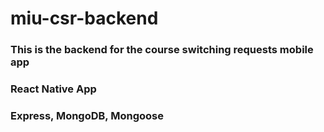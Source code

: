 # miu-csr-backend
### This is the backend for the course switching requests mobile app
### React Native App
### Express, MongoDB, Mongoose 
